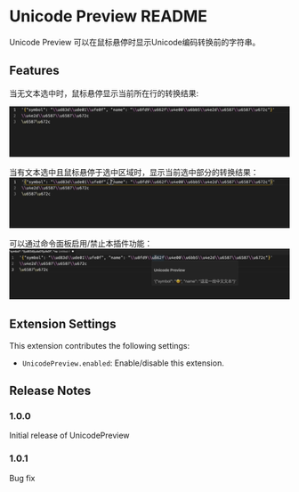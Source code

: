 # Unicode Preview README

Unicode Preview 可以在鼠标悬停时显示Unicode编码转换前的字符串。

## Features

当无文本选中时，鼠标悬停显示当前所在行的转换结果:

![feature X](https://raw.githubusercontent.com/swnhieian/unicodepreview/main/images/line.gif)

当有文本选中且鼠标悬停于选中区域时，显示当前选中部分的转换结果：
![feature X](https://raw.githubusercontent.com/swnhieian/unicodepreview/main/images/select.gif)

可以通过命令面板启用/禁止本插件功能：
![feature X](https://raw.githubusercontent.com/swnhieian/unicodepreview/main/images/disable.gif)

## Extension Settings

This extension contributes the following settings:

* `UnicodePreview.enabled`: Enable/disable this extension.


## Release Notes

### 1.0.0

Initial release of UnicodePreview

### 1.0.1

Bug fix